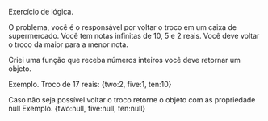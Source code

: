 Exercício de lógica.

O problema, você é o responsável por voltar o troco em um caixa de supermercado.
Você tem notas infinitas de  10, 5 e 2 reais. Você deve voltar o troco da maior para a menor nota. 

Criei uma função que receba números inteiros você deve retornar um objeto.

Exemplo.
Troco de 17 reais: {two:2, five:1, ten:10} 

Caso não seja possível voltar o troco retorne o objeto com as propriedade null
Exemplo. {two:null, five:null, ten:null}

